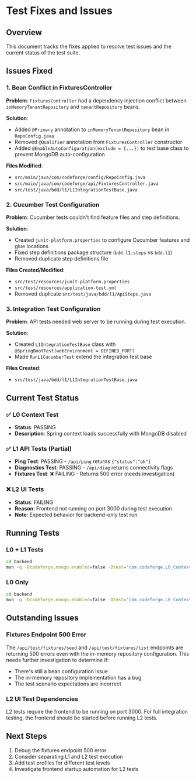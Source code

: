 # Test Fixes and Issues

## Overview
This document tracks the fixes applied to resolve test issues and the current status of the test suite.

## Issues Fixed

### 1. Bean Conflict in FixturesController
**Problem**: `FixturesController` had a dependency injection conflict between `inMemoryTenantRepository` and `tenantRepository` beans.

**Solution**: 
- Added `@Primary` annotation to `inMemoryTenantRepository` bean in `RepoConfig.java`
- Removed `@Qualifier` annotation from `FixturesController` constructor
- Added `@EnableAutoConfiguration(exclude = {...})` to test base class to prevent MongoDB auto-configuration

**Files Modified**:
- `src/main/java/com/codeforge/config/RepoConfig.java`
- `src/main/java/com/codeforge/api/FixturesController.java`
- `src/test/java/bdd/l1/L1IntegrationTestBase.java`

### 2. Cucumber Test Configuration
**Problem**: Cucumber tests couldn't find feature files and step definitions.

**Solution**:
- Created `junit-platform.properties` to configure Cucumber features and glue locations
- Fixed step definitions package structure (`bdd.l1.steps` vs `bdd.l1`)
- Removed duplicate step definitions file

**Files Created/Modified**:
- `src/test/resources/junit-platform.properties`
- `src/test/resources/application-test.yml`
- Removed duplicate `src/test/java/bdd/l1/ApiSteps.java`

### 3. Integration Test Configuration
**Problem**: API tests needed web server to be running during test execution.

**Solution**:
- Created `L1IntegrationTestBase` class with `@SpringBootTest(webEnvironment = DEFINED_PORT)`
- Made `RunL1CucumberTest` extend the integration test base

**Files Created**:
- `src/test/java/bdd/l1/L1IntegrationTestBase.java`

## Current Test Status

### ✅ L0 Context Test
- **Status**: PASSING
- **Description**: Spring context loads successfully with MongoDB disabled

### ✅ L1 API Tests (Partial)
- **Ping Test**: PASSING - `/api/ping` returns `{"status":"ok"}`
- **Diagnostics Test**: PASSING - `/api/diag` returns connectivity flags
- **Fixtures Test**: ❌ FAILING - Returns 500 error (needs investigation)

### ❌ L2 UI Tests
- **Status**: FAILING
- **Reason**: Frontend not running on port 3000 during test execution
- **Note**: Expected behavior for backend-only test run

## Running Tests

### L0 + L1 Tests
```bash
cd backend
mvn -q -Dcodeforge.mongo.enabled=false -Dtest="com.codeforge.L0_ContextLoadsTest,bdd.l1.RunL1CucumberTest" test
```

### L0 Only
```bash
cd backend
mvn -q -Dcodeforge.mongo.enabled=false -Dtest="com.codeforge.L0_ContextLoadsTest" test
```

## Outstanding Issues

### Fixtures Endpoint 500 Error
The `/api/test/fixtures/seed` and `/api/test/fixtures/list` endpoints are returning 500 errors even with the in-memory repository configuration. This needs further investigation to determine if:
- There's still a bean configuration issue
- The in-memory repository implementation has a bug
- The test scenario expectations are incorrect

### L2 UI Test Dependencies
L2 tests require the frontend to be running on port 3000. For full integration testing, the frontend should be started before running L2 tests.

## Next Steps
1. Debug the fixtures endpoint 500 error
2. Consider separating L1 and L2 test execution
3. Add test profiles for different test levels
4. Investigate frontend startup automation for L2 tests